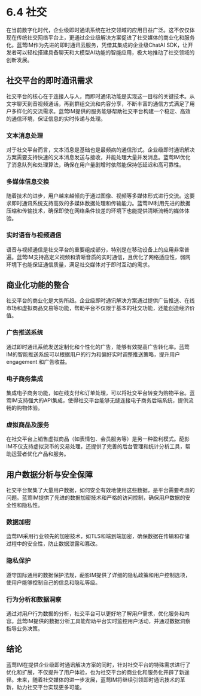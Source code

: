 # 6.4 社交

在当前数字化时代，企业级即时通讯系统在社交领域的应用日益广泛。这不仅仅体现在传统社交网络平台上，更通过企业级解决方案促进了社交媒体的商业化和服务化。蓝莺IM作为先进的即时通讯云服务，凭借其集成的企业级ChatAI SDK，让开发者可以轻松搭建具备聊天和大模型AI功能的智能应用，极大地推动了社交领域的创新发展。

## 社交平台的即时通讯需求

社交平台的核心在于连接人与人，而即时通讯功能是实现这一目标的关键技术。从文字聊天到音视频通话，再到群组交流和内容分享，不断丰富的通信方式满足了用户多样化的交流需求。蓝莺IM提供的服务能够帮助社交平台构建一个稳定、高效的通信环境，保证信息的实时传递与处理。

### 文本消息处理

对于社交平台而言，文本消息是基础也是最频病的通信形式。企业级即时通讯解决方案需要支持快速的文本消息发送与接收，并能处理大量并发消息。蓝莺IM优化了消息队列和处理算法，确保在用户量剧增时依然能保持低延迟和高可靠性。

### 多媒体信息交换

随着技术的进步，用户越来越倾向于通过图像、视频等多媒体形式进行交流。这要求即时通讯系统支持高效的多媒体数据处理和传输能力。蓝莺IM利用先进的数据压缩和传输技术，确保即使在网络条件较差的环境下也能提供清晰流畅的媒体体验。

### 实时语音与视频通信

语音与视频通信是社交平台的重要组成部分，特别是在移动设备上的应用非常普遍。蓝莺IM支持高定义视频和清晰音质的实时通信，且优化了网络适应性，弱网环境下也能保证通信质量，满足社交媒体对于即时互动的需求。

## 商业化功能的整合

社交平台的商业化是大势所趋。企业级即时通讯解决方案通过提供广告推送、在线市场和虚拟商品交易等功能，帮助平台不仅限于基本的社交功能，还能创造经济价值。

### 广告推送系统

通过即时通讯系统发送定制化和个性化的广告，能够有效提高广告转化率。蓝莺IM的智能推送系统可以根据用户的行为和偏好实时调整推送策略，提升用户 engagement 和广告收益。

### 电子商务集成

集成电子商务功能，如在线支付和订单处理，可以将社交平台转变为购物平台。蓝莺IM支持强大的API集成，使得社交平台能够无缝连接电子商务后端系统，提供流畅的购物体验。

### 虚拟商品及服务

在社交平台上销售虚拟商品（如表情包、会员服务等）是另一种盈利模式。蓜影IM不仅支持虚拟货币的交易处理，还提供了完善的后台管理和统计分析工具，帮助运营者优化产品和服务。

## 用户数据分析与安全保障

社交平台聚集了大量用户数据，如何安全有效地使用这些数据，是平台需要考虑的问题。蓝莺IM提供了先进的数据加密技术和严格的访问控制，确保用户数据的安全性和隐私性。

### 数据加密

蓝莺IM采用行业领先的加密技术，如TLS和端到端加密，确保数据在传输和存储过程中的安全性，防止数据泄露和篡改。

### 隐私保护

遵守国际通用的数据保护法规，蓜影IM提供了详细的隐私政策和用户控制选项，使用户能够控制自己的信息和隐私等级。

### 行为分析和数据洞察

通过对用户行为数据的分析，社交平台可以更好地了解用户需求，优化服务和内容。蓝莺IM提供的数据分析工具能帮助平台实时监控用户活动，并通过数据洞察指导业务决策。

## 结论

蓝莺IM在提供企业级即时通讯解决方案的同时，针对社交平台的特殊需求进行了优化和扩展，不仅提升了用户体验，也为社交平台的商业化和服务化开辟了新途径。未来，随着社交媒体的进一步发展，蓝莺IM将继续引领即时通讯技术的革新，助力社交平台实现更多可能。